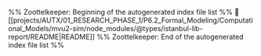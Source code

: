 %% Zoottelkeeper: Beginning of the autogenerated index file list  %%
📄 [[projects/AUTX/01_RESEARCH_PHASE_1/P6.2_Formal_Modeling/Computational_Models/mvu2-sim/node_modules/@types/istanbul-lib-report/README|README]]
%% Zoottelkeeper: End of the autogenerated index file list  %%
